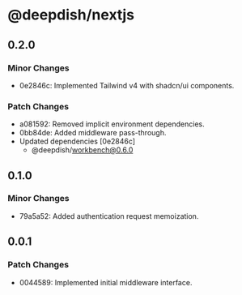 # @deepdish/nextjs

## 0.2.0

### Minor Changes

- 0e2846c: Implemented Tailwind v4 with shadcn/ui components.

### Patch Changes

- a081592: Removed implicit environment dependencies.
- 0bb84de: Added middleware pass-through.
- Updated dependencies [0e2846c]
  - @deepdish/workbench@0.6.0

## 0.1.0

### Minor Changes

- 79a5a52: Added authentication request memoization.

## 0.0.1

### Patch Changes

- 0044589: Implemented initial middleware interface.
